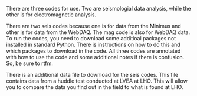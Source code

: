 There are three codes for use. Two are seismologial data analysis, while the other is for electromagnetic analysis.


There are two seis codes because one is for data from the Minimus and other is for data from the WebDAQ. The mag code is also for WebDAQ data.
To run the codes, you need to download some additioal packages not installed in standard Python. There is instructions on how to do this and which packages to download in the code.
All three codes are annotated with how to use the code and some additional notes if there is confusion. So, be sure to rtfm.


There is an additional data file to download for the seis codes. This file contains data from a huddle test conducted at LVEA at LHO. This will allow you to compare the data you find out in the field to what is found at LHO.
